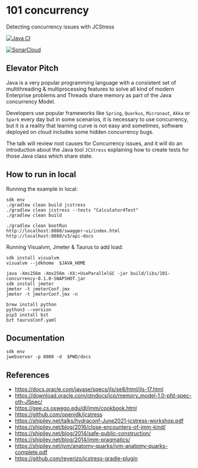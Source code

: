 # 101 concurrency

Detecting concurrency issues with JCStress

[![Java CI](https://github.com/jabrena/101-concurrency/actions/workflows/build.yml/badge.svg)](https://github.com/jabrena/101-concurrency/actions/workflows/build.yml)


[![SonarCloud](https://sonarcloud.io/images/project_badges/sonarcloud-white.svg)](https://sonarcloud.io/summary/new_code?id=jabrena_101-concurrency)

## Elevator Pitch

Java is a very popular programming language
with a consistent set of multithreading & multiprocessing features to solve
all kind of modern Enterprise problems and Threads share memory as part of the Java
concurrency Model.

Developers use popular frameworks like `Spring`, `Quarkus`,
`Micronaut`, `Akka` or `Spark` every day but in some scenarios, it is necessary to use
concurrency, but it is a reality that learning curve is not easy and sometimes,
software deployed on cloud includes some hidden concurrency bugs.

The talk will review root causes for Concurrency issues, and it will do an
introduction about the Java tool `JCStress` explaining how to create tests
for those Java class which share state.

## How to run in local

Running the example in local:

```
sdk env
./gradlew clean build jcstress
./gradlew clean jcstress --tests "Calculator4Test"
./gradlew clean build

./gradlew clean bootRun
http://localhost:8080/swagger-ui/index.html
http://localhost:8080/v3/api-docs
```

Running Visualvm, Jmeter & Taurus to add load:

```
sdk install visualvm
visualvm --jdkhome  $JAVA_HOME

java -Xms256m -Xmx256m -XX:+UseParallelGC -jar build/libs/101-concurrency-0.1.0-SNAPSHOT.jar
sdk install jmeter
jmeter -t jmeterConf.jmx
jmeter -t jmeterConf.jmx -n

brew install python
python3 --version
pip3 install bzt
bzt taurusConf.yaml
```

## Documentation

```
sdk env
jwebserver -p 8000 -d  $PWD/docs
```

## References

- https://docs.oracle.com/javase/specs/jls/se8/html/jls-17.html
- https://download.oracle.com/otndocs/jcp/memory_model-1.0-pfd-spec-oth-JSpec/
- https://gee.cs.oswego.edu/dl/jmm/cookbook.html
- https://github.com/openjdk/jcstress
- https://shipilev.net/talks/hydraconf-June2021-jcstress-workshop.pdf
- https://shipilev.net/blog/2016/close-encounters-of-jmm-kind/
- https://shipilev.net/blog/2014/safe-public-construction/
- https://shipilev.net/blog/2014/jmm-pragmatics/
- https://shipilev.net/jvm/anatomy-quarks/jvm-anatomy-quarks-complete.pdf
- https://github.com/reyerizo/jcstress-gradle-plugin
